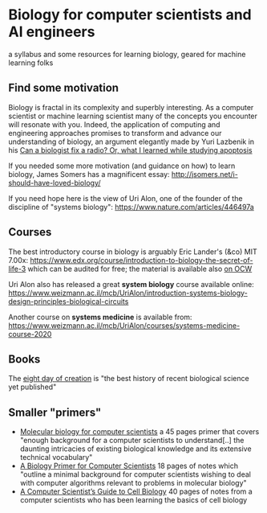 # Biology for computer scientists and AI engineers
a syllabus and some resources for learning biology, geared for machine learning folks

## Find some motivation
Biology is fractal in its complexity and superbly interesting. 
As a computer scientist or machine learning scientist many of the concepts you encounter will resonate with you.
Indeed, the application of computing and engineering approaches promises to transform and advance our understanding of biology, an argument elegantly made by Yuri Lazbenik in his [Can a biologist fix a radio? Or, what I learned while studying apoptosis](https://www.cell.com/cancer-cell/fulltext/S1535-6108(02)00133-2)

If you needed some more motivation (and guidance on how) to learn biology, James Somers has a magnificent essay: http://jsomers.net/i-should-have-loved-biology/

If you need hope here is the view of Uri Alon, one of the founder of the discipline of "systems biology": https://www.nature.com/articles/446497a

## Courses
The best introductory course in biology is arguably Eric Lander's (&co) MIT 7.00x: https://www.edx.org/course/introduction-to-biology-the-secret-of-life-3 which can be audited for free; the material is available also [on OCW](https://ocw.mit.edu/courses/biology/7-01sc-fundamentals-of-biology-fall-2011/)

Uri Alon also has released a great **system biology** course available online: https://www.weizmann.ac.il/mcb/UriAlon/introduction-systems-biology-design-principles-biological-circuits 

Another course on **systems medicine** is available from: https://www.weizmann.ac.il/mcb/UriAlon/courses/systems-medicine-course-2020

## Books
The [eight day of creation](https://www.amazon.com/The-Eighth-Day-Creation-Commemorative/dp/0879694785) is "the best history of recent biological science yet published"


## Smaller "primers"

- [Molecular biology for computer scientists](https://tandy.cs.illinois.edu/Hunter_MolecularBiology.pdf) a 45 pages primer that covers "enough background for a computer scientists to understand[..] the daunting intricacies of existing biological knowledge and its extensive technical vocabulary"
- [A Biology Primer for Computer Scientists](http://web.stanford.edu/class/cs173/papers/bioprimer.pdf) 18 pages of notes which "outline a minimal background for computer scientists wishing to deal with computer algorithms relevant to problems in molecular biology"
- [A Computer Scientist’s Guide to Cell Biology](https://wwcohen.github.io/GuideToBiology-sampleChapter-release1.4.pdf) 40 pages of notes from a computer scientists who has been learning the basics of cell biology




